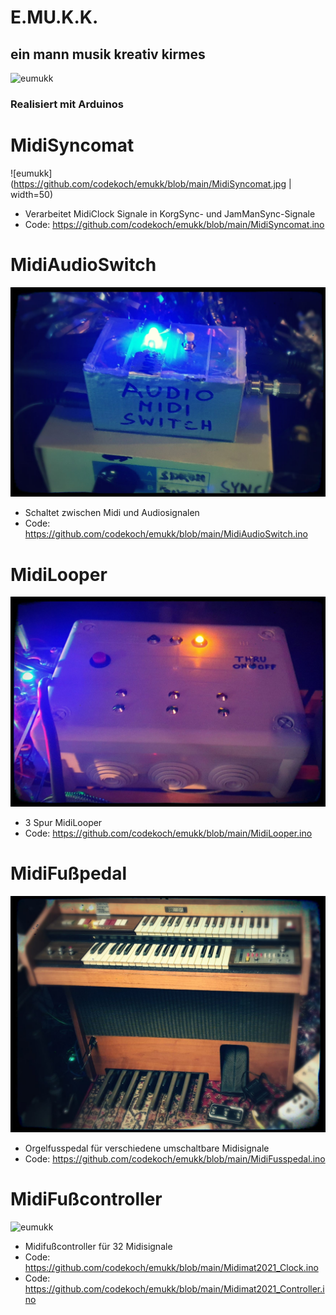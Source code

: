 # E.MU.K.K.
## ein mann musik kreativ kirmes
![eumukk](https://github.com/codekoch/emukk/blob/main/emukk.jpg)
### Realisiert mit Arduinos 
# MidiSyncomat
![eumukk](https://github.com/codekoch/emukk/blob/main/MidiSyncomat.jpg | width=50)
- Verarbeitet MidiClock Signale in KorgSync- und JamManSync-Signale
- Code: https://github.com/codekoch/emukk/blob/main/MidiSyncomat.ino
# MidiAudioSwitch
![eumukk](https://github.com/codekoch/emukk/blob/main/MidiAudioSwitch.jpg)
- Schaltet zwischen Midi und Audiosignalen
- Code: https://github.com/codekoch/emukk/blob/main/MidiAudioSwitch.ino
# MidiLooper
![eumukk](https://github.com/codekoch/emukk/blob/main/MidiLooper.jpg)
- 3 Spur MidiLooper 
- Code: https://github.com/codekoch/emukk/blob/main/MidiLooper.ino
# MidiFußpedal
![eumukk](https://github.com/codekoch/emukk/blob/main/MidiFusspedal1.jpg)
- Orgelfusspedal für verschiedene umschaltbare Midisignale  
- Code: https://github.com/codekoch/emukk/blob/main/MidiFusspedal.ino
# MidiFußcontroller
![eumukk](https://github.com/codekoch/emukk/blob/main/MidiController.jpg)
-  Midifußcontroller für 32 Midisignale
- Code: https://github.com/codekoch/emukk/blob/main/Midimat2021_Clock.ino
- Code: https://github.com/codekoch/emukk/blob/main/Midimat2021_Controller.ino
